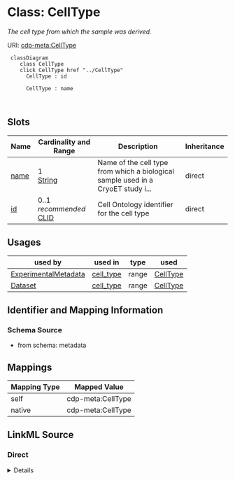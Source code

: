 

# Class: CellType


_The cell type from which the sample was derived._





URI: [cdp-meta:CellType](metadataCellType)






```mermaid
 classDiagram
    class CellType
    click CellType href "../CellType"
      CellType : id
        
      CellType : name
        
      
```




<!-- no inheritance hierarchy -->


## Slots

| Name | Cardinality and Range | Description | Inheritance |
| ---  | --- | --- | --- |
| [name](name.md) | 1 <br/> [String](String.md) | Name of the cell type from which a biological sample used in a CryoET study i... | direct |
| [id](id.md) | 0..1 _recommended_ <br/> [CLID](CLID.md) | Cell Ontology identifier for the cell type | direct |





## Usages

| used by | used in | type | used |
| ---  | --- | --- | --- |
| [ExperimentalMetadata](ExperimentalMetadata.md) | [cell_type](cell_type.md) | range | [CellType](CellType.md) |
| [Dataset](Dataset.md) | [cell_type](cell_type.md) | range | [CellType](CellType.md) |






## Identifier and Mapping Information







### Schema Source


* from schema: metadata




## Mappings

| Mapping Type | Mapped Value |
| ---  | ---  |
| self | cdp-meta:CellType |
| native | cdp-meta:CellType |







## LinkML Source

<!-- TODO: investigate https://stackoverflow.com/questions/37606292/how-to-create-tabbed-code-blocks-in-mkdocs-or-sphinx -->

### Direct

<details>
```yaml
name: CellType
description: The cell type from which the sample was derived.
from_schema: metadata
attributes:
  name:
    name: name
    description: Name of the cell type from which a biological sample used in a CryoET
      study is derived from.
    from_schema: metadata
    exact_mappings:
    - cdp-common:cell_name
    alias: name
    owner: CellType
    domain_of:
    - Author
    - OrganismDetails
    - TissueDetails
    - CellType
    - CellStrain
    - CellComponent
    - AnnotationObject
    - AnnotationMethodLinks
    range: string
    required: true
    inlined: true
    inlined_as_list: true
  id:
    name: id
    description: Cell Ontology identifier for the cell type
    from_schema: metadata
    exact_mappings:
    - cdp-common:cell_type_id
    alias: id
    owner: CellType
    domain_of:
    - TissueDetails
    - CellType
    - CellStrain
    - CellComponent
    - AnnotationObject
    range: CL_ID
    recommended: true
    inlined: true
    inlined_as_list: true
    pattern: ^CL:[0-9]{7}$

```
</details>

### Induced

<details>
```yaml
name: CellType
description: The cell type from which the sample was derived.
from_schema: metadata
attributes:
  name:
    name: name
    description: Name of the cell type from which a biological sample used in a CryoET
      study is derived from.
    from_schema: metadata
    exact_mappings:
    - cdp-common:cell_name
    alias: name
    owner: CellType
    domain_of:
    - Author
    - OrganismDetails
    - TissueDetails
    - CellType
    - CellStrain
    - CellComponent
    - AnnotationObject
    - AnnotationMethodLinks
    range: string
    required: true
    inlined: true
    inlined_as_list: true
  id:
    name: id
    description: Cell Ontology identifier for the cell type
    from_schema: metadata
    exact_mappings:
    - cdp-common:cell_type_id
    alias: id
    owner: CellType
    domain_of:
    - TissueDetails
    - CellType
    - CellStrain
    - CellComponent
    - AnnotationObject
    range: CL_ID
    recommended: true
    inlined: true
    inlined_as_list: true
    pattern: ^CL:[0-9]{7}$

```
</details>